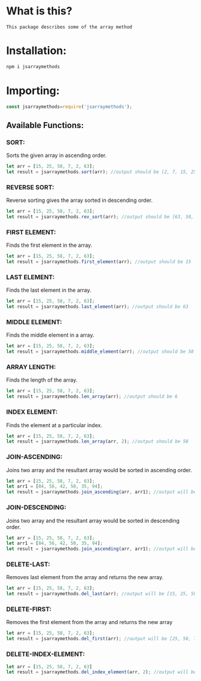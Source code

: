 # What is this?
    This package describes some of the array method

# Installation:

```javascript
npm i jsarraymethods
```

# Importing:

```javascript
const jsarraymethods=require('jsarraymethods');
```

## Available Functions:

### SORT:
Sorts the given array in ascending order.

```javascript
let arr = [15, 25, 58, 7, 2, 63];
let result = jsarraymethods.sort(arr); //output should be [2, 7, 15, 25, 58, 63]
```

### REVERSE SORT:
Reverse sorting gives the array sorted in descending order.

```javascript
let arr = [15, 25, 58, 7, 2, 63];
let result = jsarraymethods.rev_sort(arr); //output should be [63, 58, 25, 15, 7, 2]
```

### FIRST ELEMENT:
Finds the first element in the array.

```javascript
let arr = [15, 25, 58, 7, 2, 63];
let result = jsarraymethods.first_element(arr); //output should be 15
```

### LAST ELEMENT:
Finds the last element in the array.

```javascript
let arr = [15, 25, 58, 7, 2, 63];
let result = jsarraymethods.last_element(arr); //output should be 63
```

### MIDDLE ELEMENT:
Finds the middle element in a array.

```javascript
let arr = [15, 25, 58, 7, 2, 63];
let result = jsarraymethods.middle_element(arr); //output should be 58
```

### ARRAY LENGTH:
Finds the length of the array.

```javascript
let arr = [15, 25, 58, 7, 2, 63];
let result = jsarraymethods.len_array(arr); //output should be 6
```

### INDEX ELEMENT:
Finds the element at a particular index.

```javascript
let arr = [15, 25, 58, 7, 2, 63];
let result = jsarraymethods.len_array(arr, 2); //output should be 58
```

### JOIN-ASCENDING:
Joins two array and the resultant array would be sorted in ascending order.

```javascript
let arr = [15, 25, 58, 7, 2, 63];
let arr1 = [84, 56, 42, 50, 35, 94];
let result = jsarraymethods.join_ascending(arr, arr1); //output will be [2, 7, 15, 25, 35, 42, 50, 56, 58, 63, 84, 94]
```

### JOIN-DESCENDING:
Joins two array and the resultant array would be sorted in descending order.

```javascript
let arr = [15, 25, 58, 7, 2, 63];
let arr1 = [84, 56, 42, 50, 35, 94];
let result = jsarraymethods.join_ascending(arr, arr1); //output will be [94, 84, 63, 58, 56, 50, 42, 35, 25, 15, 7, 2]
```

### DELETE-LAST:
Removes last element from the array and returns the new array.

```javascript
let arr = [15, 25, 58, 7, 2, 63];
let result = jsarraymethods.del_last(arr); //output will be [15, 25, 58, 7, 2]
```

### DELETE-FIRST:
Removes the first element from the array and returns the new array

```javascript
let arr = [15, 25, 58, 7, 2, 63];
let result = jsarraymethods.del_first(arr); //output will be [25, 58, 7, 2, 63]
```

### DELETE-INDEX-ELEMENT:

```javascript
let arr = [15, 25, 58, 7, 2, 63]
let result = jsarraymethods.del_index_element(arr, 2); //output will be [15, 25, 7, 2, 63]
```
